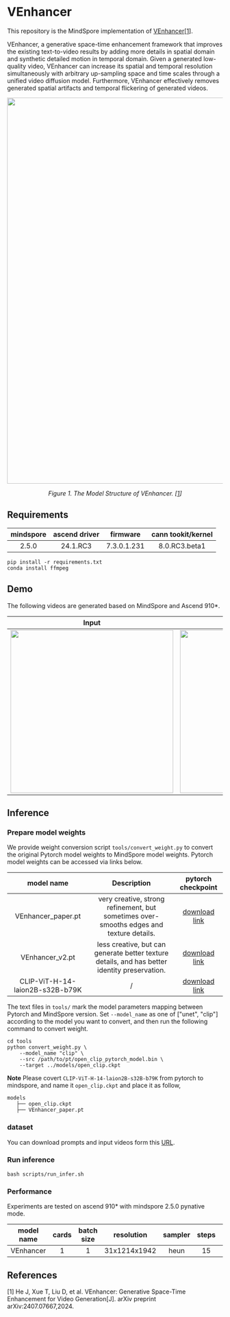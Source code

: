 # VEnhancer

This repository is the MindSpore implementation of [VEnhancer](https://arxiv.org/abs/2407.07667)[<a href="#references">1</a>].

VEnhancer, a generative space-time enhancement framework that improves the existing text-to-video results by adding more details in spatial domain and synthetic detailed motion in temporal domain. Given a generated low-quality video, VEnhancer can increase its spatial and temporal resolution simultaneously with arbitrary up-sampling space and time scales through a unified video diffusion model. Furthermore, VEnhancer effectively removes generated spatial artifacts and temporal flickering of generated videos.

<p align="center">
  <img src="https://github.com/user-attachments/assets/bfe97a4a-ba0e-482a-80c4-ecccf86362f6" width=900 />
</p>
<p align="center">
  <em> Figure 1. The Model Structure of VEnhancer. [<a href="#references">1</a>] </em>
</p>

## Requirements

| mindspore | ascend driver | firmware | cann tookit/kernel |
| :---:     |   :---:       | :---:    | :---:              |
| 2.5.0     |  24.1.RC3     |7.3.0.1.231    |   8.0.RC3.beta1   |

```shell
pip install -r requirements.txt
conda install ffmpeg
```

## Demo

The following videos are generated based on MindSpore and Ascend 910*.



| Input | +VEnhancer |
| :----------: | :-: |
| <img src="https://github.com/user-attachments/assets/77a8f492-b5d4-4f4c-910f-e89f22a9c41d" width="380">|  <img src="https://github.com/Songyuanwei/mindone/releases/download/untagged-d03637bad55dd54911a9/output_astronaut.gif" width="380"> |

## Inference

### Prepare model weights

We provide weight conversion script `tools/convert_weight.py` to convert the original Pytorch model weights to MindSpore model weights. Pytorch model weights can be accessed via links below.

|model name|Description|pytorch checkpoint|
|:---------:|:---------:|:--------:|
|VEnhancer_paper.pt|very creative, strong refinement, but sometimes over-smooths edges and texture details.|[download link](https://huggingface.co/jwhejwhe/VEnhancer/blob/main/venhancer_paper.pt)|
|VEnhancer_v2.pt|less creative, but can generate better texture details, and has better identity preservation.|[download link](https://huggingface.co/jwhejwhe/VEnhancer/blob/main/venhancer_v2.pt)|
|CLIP-ViT-H-14-laion2B-s32B-b79K |/|[download link](https://huggingface.co/laion/CLIP-ViT-H-14-laion2B-s32B-b79K/tree/main)|


The text files in `tools/` mark the model parameters mapping between Pytorch and MindSpore version. Set `--model_name` as one of ["unet", "clip"] according to the model you want to convert, and then run the following command to convert weight.

```shell
cd tools
python convert_weight.py \
    --model_name "clip" \
    --src /path/to/pt/open_clip_pytorch_model.bin \
    --target ../models/open_clip.ckpt
```

**Note** Please covert `CLIP-ViT-H-14-laion2B-s32B-b79K` from pytorch to mindspore, and name it `open_clip.ckpt` and place it as follow,
```
models
   ├── open_clip.ckpt
   ├── VEnhancer_paper.pt
```

### dataset

You can download prompts and input videos form this [URL](https://github.com/Vchitect/VEnhancer/tree/main/prompts).

### Run inference

```shell
bash scripts/run_infer.sh
```


### Performance

Experiments are tested on ascend 910* with mindspore 2.5.0 pynative mode.

| model name    |  cards          | batch size      | resolution   |  sampler   | steps      | precision |  jit level | graph compile |s/step     | s/video |
|:-------------:|:------------:  |:------------:   |:------------:|:------------:|:------------:|:------------------:|:----------------:|:----------------:|:----------------:|:----------------:|
| VEnhancer |  1               | 1               | 31x1214x1942  | heun | 15 | fp16 | / | / |  51.69 | 926 |


## References

[1] He J, Xue T, Liu D, et al. VEnhancer: Generative Space-Time Enhancement for Video Generation[J]. arXiv preprint arXiv:2407.07667,2024.
